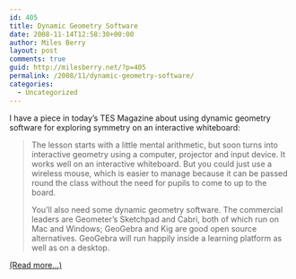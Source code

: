 ```yaml
---
id: 405
title: Dynamic Geometry Software
date: 2008-11-14T12:58:30+00:00
author: Miles Berry
layout: post 
comments: true
guid: http://milesberry.net/?p=405
permalink: /2008/11/dynamic-geometry-software/
categories:
  - Uncategorized
---
```

I have a piece in today&#8217;s TES Magazine about using dynamic geometry software for exploring symmetry on an interactive whiteboard:

> The lesson starts with a little mental arithmetic, but soon turns into interactive geometry using a computer, projector and input device. It works well on an interactive whiteboard. But you could just use a wireless mouse, which is easier to manage because it can be passed round the class without the need for pupils to come to up to the board.
> 
> You’ll also need some dynamic geometry software. The commercial leaders are Geometer’s Sketchpad and Cabri, both of which run on Mac and Windows; GeoGebra and Kig are good open source alternatives. GeoGebra will run happily inside a learning platform as well as on a desktop.

[(Read more&#8230;)](http://www.tes.co.uk/article.aspx?storycode=6005137)